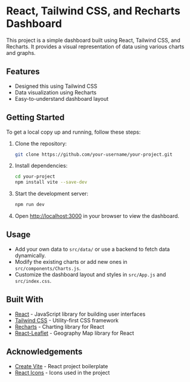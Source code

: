 # React, Tailwind CSS, and Recharts Dashboard

This project is a simple dashboard built using React, Tailwind CSS, and Recharts. It provides a visual representation of data using various charts and graphs.

## Features

- Designed this using Tailwind CSS
- Data visualization using Recharts
- Easy-to-understand dashboard layout

## Getting Started

To get a local copy up and running, follow these steps:

1. Clone the repository:

   ```sh
   git clone https://github.com/your-username/your-project.git
   ```

2. Install dependencies:

   ```sh
   cd your-project
   npm install vite --save-dev
   ```

3. Start the development server:

   ```sh
   npm run dev
   ```

4. Open [http://localhost:3000](http://localhost:3000) in your browser to view the dashboard.

## Usage

- Add your own data to `src/data/` or use a backend to fetch data dynamically.
- Modify the existing charts or add new ones in `src/components/Charts.js`.
- Customize the dashboard layout and styles in `src/App.js` and `src/index.css`.

## Built With

- [React](https://reactjs.org/) - JavaScript library for building user interfaces
- [Tailwind CSS](https://tailwindcss.com/) - Utility-first CSS framework
- [Recharts](https://recharts.org/) - Charting library for React
- [React-Leaflet](https://react-leaflet.js.org/) - Geography Map library for React

## Acknowledgements

- [Create Vite](https://tailwindcss.com/docs/guides/vite) - React project boilerplate
- [React Icons](https://react-icons.github.io/react-icons/) - Icons used in the project
